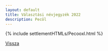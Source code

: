 ```yaml
---
layout: default
title: Választási névjegyzék 2022
description: Pecöl
---
```


{% include settlementHTMLs/Pecooxl.html %}

[Vissza](../)